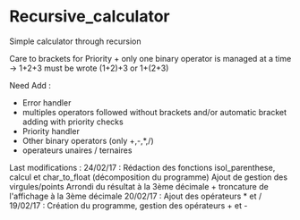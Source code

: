 # Recursive_calculator
Simple calculator through recursion

Care to brackets for Priority + only one binary operator is managed at a time
-> 1+2+3 must be wrote (1+2)+3 or 1+(2+3)

Need Add :
- Error handler
- multiples operators followed without brackets and/or automatic bracket adding with priority checks
- Priority handler
- Other binary operators (only +,-,*,/)
- operateurs unaires / ternaires




Last modifications :
24/02/17 : 	Rédaction des fonctions isol_parenthese, calcul et char_to_float (décomposition du programme)
			Ajout de gestion des virgules/points
			Arrondi du résultat à la 3ème décimale + troncature de l'affichage à la 3ème décimale
20/02/17 : 	Ajout des opérateurs * et /
19/02/17 : 	Création du programme, gestion des opérateurs + et -
